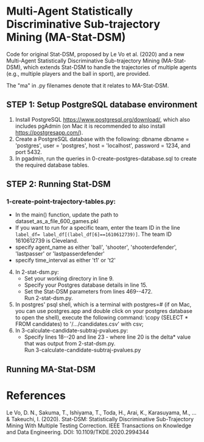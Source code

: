 # Multi-Agent Statistically Discriminative Sub-trajectory Mining (MA-Stat-DSM)
Code for original Stat-DSM, proposed by Le Vo et al. (2020) and a new Multi-Agent Statistically Discriminative Sub-trajectory Mining (MA-Stat-DSM), which extends Stat-DSM to handle the trajectories of multiple agents (e.g., multiple players and the ball in sport), are provided. 

The "ma" in .py filenames denote that it relates to MA-Stat-DSM.

## STEP 1: Setup PostgreSQL database environment
1. Install PostgreSQL https://www.postgresql.org/download/, which also includes pgAdmin (on Mac it is recommended to also install https://postgresapp.com/).
2. Create a PostgreSQL database with the following: dbname dbname = 'postgres', user = 'postgres', host = 'localhost', password = 1234, and port 5432.
3. In pgadmin, run the queries in 0-create-postgres-database.sql to create the required database tables.

## STEP 2: Running Stat-DSM 
### 1-create-point-trajectory-tables.py:    
- In the main() function, update the path to dataset_as_a_file_600_games.pkl
- If you want to run for a specific team, enter the team ID in the line 
```label_df= label_df[(label_df[6]==1610612739)]```. The team ID 1610612739 is Cleveland.
- specify agent_name as either 'ball', 'shooter', 'shooterdefender', 'lastpasser' or 'lastpasserdefender'
- specify time_interval as either 't1' or 't2'

4. In 2-stat-dsm.py:  
    - Set your working directory in line 9.  
    - Specify your Postgres database details in line 15.  
    - Set the Stat-DSM parameters from lines 469--472.   
Run 2-stat-dsm.py.  
5. In postgres' psql shell, which is a terminal with postgres=# (if on Mac, you can use postgres.app and double click on your postgres database to open the shell), execute the following command:
    \copy (SELECT * FROM candidates) to '/.../candidates.csv' with csv;
6. In 3-calculate-candidate-subtraj-pvalues.py:  
    - Specify lines 18--20 and line 23 - where line 20 is the delta* value that was output from 2-stat-dsm.py.   
Run 3-calculate-candidate-subtraj-pvalues.py

## Running MA-Stat-DSM   

# References
Le Vo, D. N., Sakuma, T., Ishiyama, T., Toda, H., Arai, K., Karasuyama, M., ... & Takeuchi, I. (2020). Stat-DSM: Statistically Discriminative Sub-Trajectory Mining With Multiple Testing Correction. IEEE Transactions on Knowledge and Data Engineering. DOI: 10.1109/TKDE.2020.2994344
